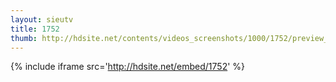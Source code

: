 ```yaml
---
layout: sieutv
title: 1752
thumb: http://hdsite.net/contents/videos_screenshots/1000/1752/preview_360p.mp4.jpg
---
```

{% include iframe src='http://hdsite.net/embed/1752' %}
 
